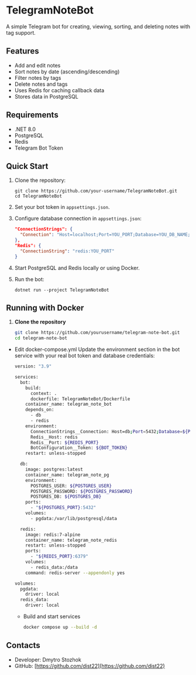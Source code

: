 # TelegramNoteBot

A simple Telegram bot for creating, viewing, sorting, and deleting notes with tag support.

## Features
- Add and edit notes
- Sort notes by date (ascending/descending)
- Filter notes by tags
- Delete notes and tags
- Uses Redis for caching callback data
- Stores data in PostgreSQL

## Requirements
- .NET 8.0
- PostgreSQL
- Redis
- Telegram Bot Token

## Quick Start

1. Clone the repository:
    ```
    git clone https://github.com/your-username/TelegramNoteBot.git
    cd TelegramNoteBot
    ```

2. Set your bot token in `appsettings.json`.

3. Configure database connection in `appsettings.json`:
    ```json
    "ConnectionStrings": {
      "Connection": "Host=localhost;Port=YOU_PORT;Database=YOU_DB_NAME;Username=YOU_USERNAME;Password=YOU_PASSWORD"
    },
    "Redis": {
      "ConnectionString": "redis:YOU_PORT"
    }
    ```

4. Start PostgreSQL and Redis locally or using Docker.

5. Run the bot:
    ```
    dotnet run --project TelegramNoteBot
    ```

## Running with Docker

1. **Clone the repository**  
   ```bash
   git clone https://github.com/yourusername/telegram-note-bot.git
   cd telegram-note-bot
   ```

- Edit docker-compose.yml
    Update the environment section in the bot service with your real bot token and database credentials:
    ```bash
    version: "3.9"

    services:
      bot:
        build:
          context: .
          dockerfile: TelegramNoteBot/Dockerfile
        container_name: telegram_note_bot
        depends_on:
          - db
          - redis
        environment:
          ConnectionStrings__Connection: Host=db;Port=5432;Database=${POSTGRES_DB};Username=${POSTGRES_USER};Password=${POSTGRES_PASSWORD}
          Redis__Host: redis
          Redis__Port: ${REDIS_PORT}
          BotConfiguration__Token: ${BOT_TOKEN}
        restart: unless-stopped
    
      db:
        image: postgres:latest
        container_name: telegram_note_pg
        environment:
          POSTGRES_USER: ${POSTGRES_USER}
          POSTGRES_PASSWORD: ${POSTGRES_PASSWORD}
          POSTGRES_DB: ${POSTGRES_DB}
        ports:
          - "${POSTGRES_PORT}:5432"
        volumes:
          - pgdata:/var/lib/postgresql/data
    
      redis:
        image: redis:7-alpine
        container_name: telegram_note_redis
        restart: unless-stopped
        ports:
          - "${REDIS_PORT}:6379"
        volumes:
          - redis_data:/data
        command: redis-server --appendonly yes
    
    volumes:
      pgdata:
        driver: local
      redis_data:
        driver: local
    ```
  - Build and start services
    ```bash
    docker compose up --build -d
    ```

## Contacts
- Developer: Dmytro Stozhok  
- GitHub: [https://github.com/dist22](https://github.com/dist22)
